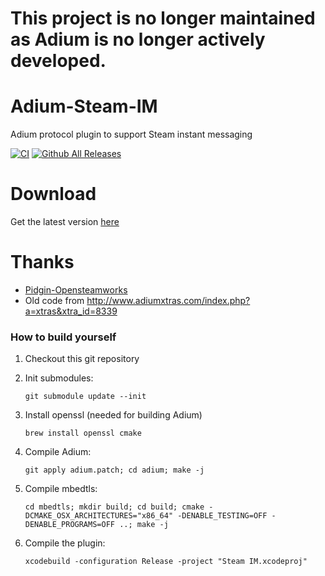 # This project is no longer maintained as Adium is no longer actively developed.

Adium-Steam-IM
==============
Adium protocol plugin to support Steam instant messaging

[![CI](https://github.com/tripplet/Adium-Steam-IM/actions/workflows/main.yml/badge.svg)](https://github.com/tripplet/Adium-Steam-IM/actions/workflows/main.yml)
[![Github All Releases](https://img.shields.io/github/downloads/tripplet/Adium-Steam-IM/total.svg)](https://github.com/tripplet/Adium-Steam-IM/releases)


Download
========
Get the latest version [here](https://github.com/tripplet/Adium-Steam-IM/releases/)

Thanks
======
* [Pidgin-Opensteamworks](https://github.com/eionrobb/pidgin-opensteamworks)
* Old code from http://www.adiumxtras.com/index.php?a=xtras&xtra_id=8339


### How to build yourself
1. Checkout this git repository
2. Init submodules:

   `git submodule update --init`
   
3. Install openssl (needed for building Adium)

   `brew install openssl cmake`
   
4. Compile Adium:

   `git apply adium.patch; cd adium; make -j`
   
5. Compile mbedtls:

   `cd mbedtls; mkdir build; cd build; cmake -DCMAKE_OSX_ARCHITECTURES="x86_64" -DENABLE_TESTING=OFF -DENABLE_PROGRAMS=OFF ..; make -j`
   
6. Compile the plugin:

   `xcodebuild -configuration Release -project "Steam IM.xcodeproj"`
